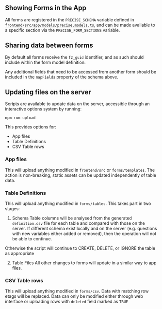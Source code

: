 ## Showing Forms in the App

All forms are registered in the `PRECISE_SCHEMA` variable defined in [`frontend/src/app/models/precise.models.ts`](../frontend/src/app/models/precise.models.ts), and can be made available to a specific section via the `PRECISE_FORM_SECTIONS` variable.

## Sharing data between forms

By default all forms receive the `f2_guid` identifier, and as such should include within the form model definition.

Any additional fields that need to be accessed from another form should be included in the `mapFields` property of the schema above.

## Updating files on the server

Scripts are available to update data on the server, accessible through an interactive options system by running:

```
npm run upload
```

This provides options for:

- App files
- Table Definitions
- CSV Table rows

### App files

This will upload anything modified in `frontend/src` or `forms/templates`.
The action is non-breaking, static assets can be updated independently of table data.

### Table Definitions

This will upload anything modified in `forms/tables`.
This takes part in two stages:

1. Schema
   Table columns will be analysed from the generated `definition.csv` file for each table and compared with those on the server. If different schema exist locally and on the server (e.g. questions with new variables either added or removed), then the operation will not be able to continue.

Otherwise the script will continue to CREATE, DELETE, or IGNORE the table as appropriate

2. Table Files
   All other changes to forms will update in a similar way to app files.

### CSV Table rows

This will upload anything modified in `forms/csv`.
Data with matching row etags will be replaced. Data can only be modified either through web interface or uploading rows with `deleted` field marked as `TRUE`
